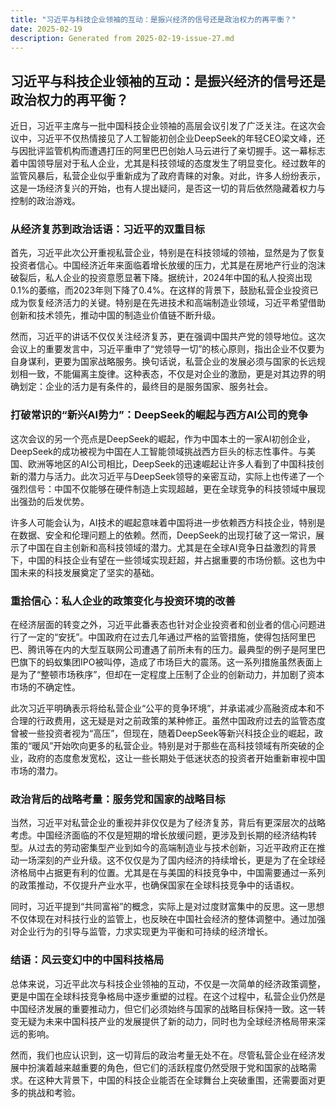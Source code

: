 ```yaml
---
title: "习近平与科技企业领袖的互动：是振兴经济的信号还是政治权力的再平衡？"
date: 2025-02-19
description: Generated from 2025-02-19-issue-27.md
---
```


## 习近平与科技企业领袖的互动：是振兴经济的信号还是政治权力的再平衡？

近日，习近平主席与一批中国科技企业领袖的高层会议引发了广泛关注。在这次会议中，习近平不仅热情接见了人工智能初创企业DeepSeek的年轻CEO梁文峰，还与因批评监管机构而遭遇打压的阿里巴巴创始人马云进行了亲切握手。这一幕标志着中国领导层对于私人企业，尤其是科技领域的态度发生了明显变化。经过数年的监管风暴后，私营企业似乎重新成为了政府青睐的对象。对此，许多人纷纷表示，这是一场经济复兴的开始，也有人提出疑问，是否这一切的背后依然隐藏着权力与控制的政治游戏。

### 从经济复苏到政治话语：习近平的双重目标

首先，习近平此次公开重视私营企业，特别是在科技领域的领袖，显然是为了恢复投资者信心。中国经济近年来面临着增长放缓的压力，尤其是在房地产行业的泡沫破裂后，私人企业的投资意愿显著下降。据统计，2024年中国的私人投资出现0.1%的萎缩，而2023年则下降了0.4%。在这样的背景下，鼓励私营企业投资已成为恢复经济活力的关键。特别是在先进技术和高端制造业领域，习近平希望借助创新和技术领先，推动中国的制造业价值链不断升级。

然而，习近平的讲话不仅仅关注经济复苏，更在强调中国共产党的领导地位。这次会议上的重要发言中，习近平重申了“党领导一切”的核心原则，指出企业不仅要为自身谋利，更要为国家战略服务。换句话说，私营企业的发展必须与国家的长远规划相一致，不能偏离主旋律。这种表态，不仅是对企业的激励，更是对其边界的明确划定：企业的活力是有条件的，最终目的是服务国家、服务社会。

### 打破常识的“新兴AI势力”：DeepSeek的崛起与西方AI公司的竞争

这次会议的另一个亮点是DeepSeek的崛起，作为中国本土的一家AI初创企业，DeepSeek的成功被视为中国在人工智能领域挑战西方巨头的标志性事件。与美国、欧洲等地区的AI公司相比，DeepSeek的迅速崛起让许多人看到了中国科技创新的潜力与活力。此次习近平与DeepSeek领导的亲密互动，实际上也传递了一个强烈信号：中国不仅能够在硬件制造上实现超越，更在全球竞争的科技领域中展现出强劲的后发优势。

许多人可能会认为，AI技术的崛起意味着中国将进一步依赖西方科技企业，特别是在数据、安全和伦理问题上的依赖。然而，DeepSeek的出现打破了这一常识，展示了中国在自主创新和高科技领域的潜力。尤其是在全球AI竞争日益激烈的背景下，中国的科技企业有望在一些领域实现赶超，并占据重要的市场份额。这也为中国未来的科技发展奠定了坚实的基础。

### 重拾信心：私人企业的政策变化与投资环境的改善

在经济层面的转变之外，习近平此番表态也针对企业投资者和创业者的信心问题进行了一定的“安抚”。中国政府在过去几年通过严格的监管措施，使得包括阿里巴巴、腾讯等在内的大型互联网公司遭遇了前所未有的压力。最典型的例子是阿里巴巴旗下的蚂蚁集团IPO被叫停，造成了市场巨大的震荡。这一系列措施虽然表面上是为了“整顿市场秩序”，但却在一定程度上压制了企业的创新动力，并加剧了资本市场的不确定性。

此次习近平明确表示将给私营企业“公平的竞争环境”，并承诺减少高融资成本和不合理的行政费用，这无疑是对之前政策的某种修正。虽然中国政府过去的监管态度曾被一些投资者视为“高压”，但现在，随着DeepSeek等新兴科技企业的崛起，政策的“暖风”开始吹向更多的私营企业。特别是对于那些在高科技领域有所突破的企业，政府的态度愈发宽松，这让一些长期处于低迷状态的投资者开始重新审视中国市场的潜力。

### 政治背后的战略考量：服务党和国家的战略目标

当然，习近平对私营企业的重视并非仅仅是为了经济复苏，背后有更深层次的战略考虑。中国经济面临的不仅是短期的增长放缓问题，更涉及到长期的经济结构转型。从过去的劳动密集型产业到如今的高端制造业与技术创新，习近平政府正在推动一场深刻的产业升级。这不仅仅是为了国内经济的持续增长，更是为了在全球经济格局中占据更有利的位置。尤其是在与美国的科技竞争中，中国需要通过一系列的政策推动，不仅提升产业水平，也确保国家在全球科技竞争中的话语权。

同时，习近平提到“共同富裕”的概念，实际上是对过度财富集中的反思。这一思想不仅体现在对科技行业的监管上，也反映在中国社会经济的整体调整中。通过加强对企业行为的引导与监管，力求实现更为平衡和可持续的经济增长。

### 结语：风云变幻中的中国科技格局

总体来说，习近平此次与科技企业领袖的互动，不仅是一次简单的经济政策调整，更是中国在全球科技竞争格局中逐步重塑的过程。在这个过程中，私营企业仍然是中国经济发展的重要推动力，但它们必须始终与国家的战略目标保持一致。这一转变无疑为未来中国科技产业的发展提供了新的动力，同时也为全球经济格局带来深远的影响。

然而，我们也应认识到，这一切背后的政治考量无处不在。尽管私营企业在经济发展中扮演着越来越重要的角色，但它们的活跃程度仍然受限于党和国家的战略需求。在这种大背景下，中国的科技企业能否在全球舞台上突破重围，还需要面对更多的挑战和考验。